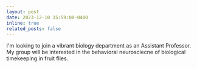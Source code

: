 ```yaml
---
layout: post
date: 2023-12-10 15:59:00-0400
inline: true
related_posts: false
---
```


I'm looking to join a vibrant biology department as an Assistant Professor. My group will be interested in the behavioral neurosciecne of biological timekeeping in fruit flies.
